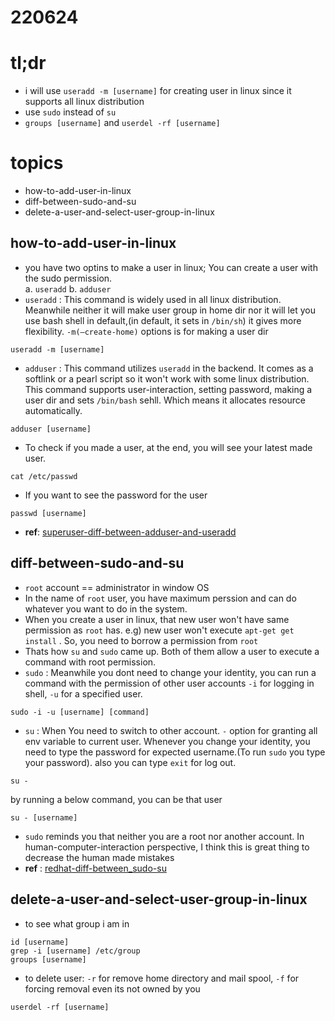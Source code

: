 # 220624

# tl;dr
- i will use `useradd -m [username]` for creating user in linux since it supports all linux distribution
- use `sudo` instead of `su`
- `groups [username]`  and `userdel -rf [username]`


# topics
- how-to-add-user-in-linux
- diff-between-sudo-and-su
- delete-a-user-and-select-user-group-in-linux


## how-to-add-user-in-linux
- you have two optins to make a user in linux; You can create a user with the sudo permission.  
  a.  `useradd`
  b. `adduser`
- `useradd` :  This command is widely used in all linux distribution. Meanwhile neither it will make user group in home dir nor it will let you use bash shell in default,(in default, it sets in `/bin/sh`) it gives more flexibility. `-m(—create-home)` options is for making a user dir 
```
useradd -m [username]
```
- `adduser` : This command utilizes `useradd` in the backend. It comes as a softlink or a pearl script so it won't work with some linux distribution. This command supports user-interaction, setting password, making a user dir and sets `/bin/bash` sehll. Which means it allocates resource automatically. 
```
adduser [username]
```
- To check if you made a user, at the end, you will see your latest made user.
```
cat /etc/passwd 
```
 - If you want to see the password for the user
  ```
  passwd [username]
  ```
- **ref**: [superuser-diff-between-adduser-and-useradd](https://superuser.com/questions/547966/whats-the-difference-between-adduser-and-useradd)

## diff-between-sudo-and-su
- `root` account == administrator in window OS
- In the name of `root` user, you have maximum perssion and can do whatever you want to do in the system.
- When you create a user in linux, that new user won't have same permission as `root`  has. e.g) new user won't execute `apt-get get install` . So, you need to borrow a permission from `root`
- Thats how `su` and `sudo` came up. Both of them allow a user to execute a command with root permission.
- `sudo` : Meanwhile you dont need to change your identity, you can run a command with the permission of other user accounts 
`-i` for logging in shell, `-u` for a specified user.
```
sudo -i -u [username] [command]
```
- `su`  : When You need to switch to other account. `-` option for granting all env variable to current user. Whenever you change your identity, you need to type the password for expected username.(To run `sudo` you type your password). also you can type `exit` for log out.
```
su - 
```
by running a below command, you can be that user 
```
su - [username]
```
- `sudo` reminds you that neither you are a root nor another account. In human-computer-interaction perspective, I think this is great thing to decrease the human made mistakes
- **ref** : [redhat-diff-between_sudo-su](https://www.redhat.com/sysadmin/difference-between-sudo-su)

## delete-a-user-and-select-user-group-in-linux
- to see what group i am in
```
id [username]
grep -i [username] /etc/group
groups [username]
```
- to delete user: `-r` for remove home directory and mail spool, `-f` for forcing removal even its not owned by you
```
userdel -rf [username]
```
